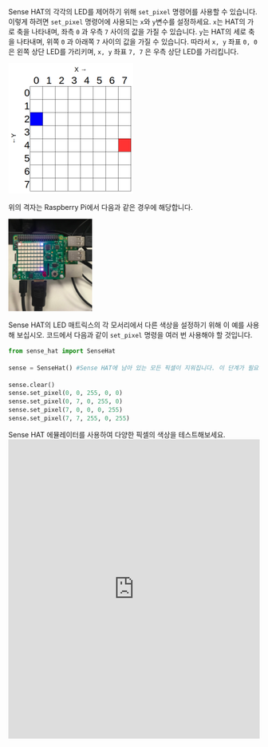 Sense HAT의 각각의 LED를 제어하기 위해 `set_pixel` 명령어를 사용할 수 있습니다. 이렇게 하려면 `set_pixel` 명령어에 사용되는 `x`와 `y`변수를 설정하세요. `x`는 HAT의 가로 축을 나타내며, 좌측 `0` 과 우측 `7` 사이의 값을 가질 수 있습니다. `y`는 HAT의 세로 축을 나타내며, 위쪽 `0` 과 아래쪽 `7` 사이의 값을 가질 수 있습니다. 따라서 `x, y` 좌표 `0, 0` 은 왼쪽 상단 LED를 가리키며, `x, y` 좌표 `7, 7` 은 우측 상단 LED를 가리킵니다.

![](images/coordinates.png)

위의 격자는 Raspberry Pi에서 다음과 같은 경우에 해당합니다.

![](images/rpicoordinates.png)

Sense HAT의 LED 매트릭스의 각 모서리에서 다른 색상을 설정하기 위해 이 예를 사용해 보십시오. 코드에서 다음과 같이 `set_pixel` 명령을 여러 번 사용해야 할 것입니다.

```python
from sense_hat import SenseHat

sense = SenseHat() #Sense HAT에 남아 있는 모든 픽셀이 지워집니다. 이 단계가 필요하지 않을 수 있으며 언제 추가할 지 선택할 수 있습니다.

sense.clear()
sense.set_pixel(0, 0, 255, 0, 0)
sense.set_pixel(0, 7, 0, 255, 0)
sense.set_pixel(7, 0, 0, 0, 255)
sense.set_pixel(7, 7, 255, 0, 255)
```

Sense HAT 에뮬레이터를 사용하여 다양한 픽셀의 색상을 테스트해보세요. <iframe src="https://trinket.io/embed/python/78c2595904" width="100%" height="600" frameborder="0" marginwidth="0" marginheight="0" allowfullscreen mark="crwd-mark"></iframe>
